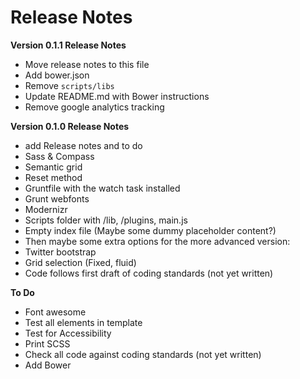 # Release Notes

**Version 0.1.1 Release Notes**
* Move release notes to this file
* Add bower.json
* Remove `scripts/libs`
* Update README.md with Bower instructions
* Remove google analytics tracking


**Version 0.1.0 Release Notes**
* add Release notes and to do
* Sass & Compass
* Semantic grid
* Reset method 
* Gruntfile with the watch task installed
* Grunt webfonts
* Modernizr
* Scripts folder with /lib, /plugins, main.js
* Empty index file (Maybe some dummy placeholder content?)
* Then maybe some extra options for the more advanced version:
* Twitter bootstrap
* Grid selection (Fixed, fluid)
* Code follows first draft of coding standards (not yet written)

**To Do**
* Font awesome
* Test all elements in template
* Test for Accessibility
* Print SCSS
* Check all code against coding standards (not yet written)
* Add Bower




